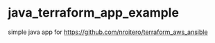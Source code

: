 # java_terraform_app_example

simple java app for https://github.com/nroitero/terraform_aws_ansible
